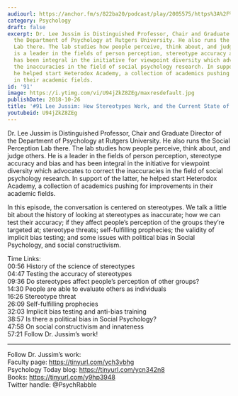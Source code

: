 ```yaml
---
audiourl: https://anchor.fm/s/822ba20/podcast/play/2005575/https%3A%2F%2Fd3ctxlq1ktw2nl.cloudfront.net%2Fproduction%2F2018-11-30%2F7707026-44100-2-de7438ef56139.mp3
category: Psychology
draft: false
excerpt: Dr. Lee Jussim is Distinguished Professor, Chair and Graduate Director of
  the Department of Psychology at Rutgers University. He also runs the Social Perception
  Lab there. The lab studies how people perceive, think about, and judge others. He
  is a leader in the fields of person perception, stereotype accuracy and bias and
  has been integral in the initiative for viewpoint diversity which advocates to correct
  the inaccuracies in the field of social psychology research. In support of the latter,
  he helped start Heterodox Academy, a collection of academics pushing for improvements
  in their academic fields.
id: '91'
image: https://i.ytimg.com/vi/U94jZkZ8ZEg/maxresdefault.jpg
publishDate: 2018-10-26
title: '#91 Lee Jussim: How Stereotypes Work, and the Current State of Social Psychology'
youtubeid: U94jZkZ8ZEg
---
```

<div class="timelinks">

Dr. Lee Jussim is Distinguished Professor, Chair and Graduate Director of the Department of Psychology at Rutgers University. He also runs the Social Perception Lab there. The lab studies how people perceive, think about, and judge others. He is a leader in the fields of person perception, stereotype accuracy and bias and has been integral in the initiative for viewpoint diversity which advocates to correct the inaccuracies in the field of social psychology research. In support of the latter, he helped start Heterodox Academy, a collection of academics pushing for improvements in their academic fields.

In this episode, the conversation is centered on stereotypes. We talk a little bit about the history of looking at stereotypes as inaccurate; how we can test their accuracy; if they affect people’s perception of the groups they’re targeted at; stereotype threats; self-fulfilling prophecies; the validity of implicit bias testing; and some issues with political bias in Social Psychology, and social constructivism.

Time Links:  
<time>00:56</time> History of the science of stereotypes  
<time>04:47</time> Testing the accuracy of stereotypes            
<time>09:36</time> Do stereotypes affect people’s perception of other groups?      
<time>14:30</time> People are able to evaluate others as individuals    
<time>16:26</time> Stereotype threat      
<time>26:09</time> Self-fulfilling prophecies           
<time>32:03</time> Implicit bias testing and anti-bias training  
<time>38:57</time> Is there a political bias in Social Psychology?  
<time>47:58</time> On social constructivism and innateness   
<time>57:21</time> Follow Dr. Jussim’s work!

---

Follow Dr. Jussim’s work:  
Faculty page: https://tinyurl.com/ych3vbhg  
Psychology Today blog: https://tinyurl.com/ycn342n8  
Books: https://tinyurl.com/y9hp3948  
Twitter handle: @PsychRabble
</div>

